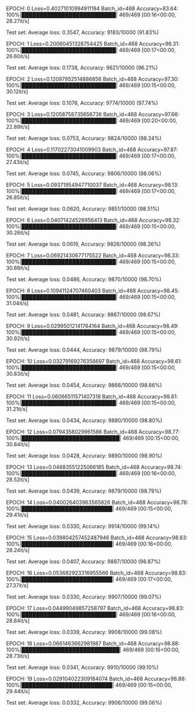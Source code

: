 EPOCH: 0
Loss=0.40271010994911194 Batch_id=468 Accuracy=83.64: 100%|██████████████████████████| 469/469 [00:16<00:00, 28.27it/s]

Test set: Average loss: 0.3547, Accuracy: 9183/10000 (91.83%)

EPOCH: 1
Loss=0.20060451328754425 Batch_id=468 Accuracy=96.31: 100%|██████████████████████████| 469/469 [00:17<00:00, 26.60it/s]

Test set: Average loss: 0.1738, Accuracy: 9621/10000 (96.21%)

EPOCH: 2
Loss=0.12097952514886856 Batch_id=468 Accuracy=97.30: 100%|██████████████████████████| 469/469 [00:15<00:00, 30.12it/s]

Test set: Average loss: 0.1076, Accuracy: 9774/10000 (97.74%)

EPOCH: 3
Loss=0.12058758735656738 Batch_id=468 Accuracy=97.66: 100%|██████████████████████████| 469/469 [00:20<00:00, 22.89it/s]

Test set: Average loss: 0.0753, Accuracy: 9824/10000 (98.24%)

EPOCH: 4
Loss=0.11702273041009903 Batch_id=468 Accuracy=97.87: 100%|██████████████████████████| 469/469 [00:17<00:00, 27.43it/s]

Test set: Average loss: 0.0745, Accuracy: 9806/10000 (98.06%)

EPOCH: 5
Loss=0.09371954947710037 Batch_id=468 Accuracy=98.13: 100%|██████████████████████████| 469/469 [00:17<00:00, 26.85it/s]

Test set: Average loss: 0.0620, Accuracy: 9851/10000 (98.51%)

EPOCH: 6
Loss=0.04071424528956413 Batch_id=468 Accuracy=98.32: 100%|██████████████████████████| 469/469 [00:15<00:00, 30.26it/s]

Test set: Average loss: 0.0619, Accuracy: 9826/10000 (98.26%)

EPOCH: 7
Loss=0.06921430677175522 Batch_id=468 Accuracy=98.33: 100%|██████████████████████████| 469/469 [00:15<00:00, 30.88it/s]

Test set: Average loss: 0.0486, Accuracy: 9870/10000 (98.70%)

EPOCH: 8
Loss=0.10941124707460403 Batch_id=468 Accuracy=98.45: 100%|██████████████████████████| 469/469 [00:15<00:00, 31.04it/s]

Test set: Average loss: 0.0481, Accuracy: 9867/10000 (98.67%)

EPOCH: 9
Loss=0.02995012141764164 Batch_id=468 Accuracy=98.49: 100%|██████████████████████████| 469/469 [00:15<00:00, 30.92it/s]

Test set: Average loss: 0.0444, Accuracy: 9879/10000 (98.79%)

EPOCH: 10
Loss=0.03279169276356697 Batch_id=468 Accuracy=98.61: 100%|██████████████████████████| 469/469 [00:15<00:00, 30.83it/s]

Test set: Average loss: 0.0454, Accuracy: 9866/10000 (98.66%)

EPOCH: 11
Loss=0.06066511571407318 Batch_id=468 Accuracy=98.61: 100%|██████████████████████████| 469/469 [00:15<00:00, 31.21it/s]

Test set: Average loss: 0.0434, Accuracy: 9880/10000 (98.80%)

EPOCH: 12
Loss=0.0794358029961586 Batch_id=468 Accuracy=98.77: 100%|███████████████████████████| 469/469 [00:15<00:00, 30.84it/s]

Test set: Average loss: 0.0428, Accuracy: 9890/10000 (98.90%)

EPOCH: 13
Loss=0.04883551225066185 Batch_id=468 Accuracy=98.74: 100%|██████████████████████████| 469/469 [00:16<00:00, 28.52it/s]

Test set: Average loss: 0.0439, Accuracy: 9879/10000 (98.79%)

EPOCH: 14
Loss=0.040026403963565826 Batch_id=468 Accuracy=98.78: 100%|█████████████████████████| 469/469 [00:15<00:00, 29.41it/s]

Test set: Average loss: 0.0330, Accuracy: 9914/10000 (99.14%)

EPOCH: 15
Loss=0.039804257452487946 Batch_id=468 Accuracy=98.83: 100%|█████████████████████████| 469/469 [00:16<00:00, 28.24it/s]

Test set: Average loss: 0.0407, Accuracy: 9887/10000 (98.87%)

EPOCH: 16
Loss=0.053682923316955566 Batch_id=468 Accuracy=98.83: 100%|█████████████████████████| 469/469 [00:17<00:00, 27.37it/s]

Test set: Average loss: 0.0330, Accuracy: 9907/10000 (99.07%)

EPOCH: 17
Loss=0.04499049857258797 Batch_id=468 Accuracy=98.83: 100%|██████████████████████████| 469/469 [00:16<00:00, 28.84it/s]

Test set: Average loss: 0.0339, Accuracy: 9908/10000 (99.08%)

EPOCH: 18
Loss=0.0661463662981987 Batch_id=468 Accuracy=98.88: 100%|███████████████████████████| 469/469 [00:16<00:00, 28.73it/s]

Test set: Average loss: 0.0341, Accuracy: 9910/10000 (99.10%)

EPOCH: 19
Loss=0.029104022309184074 Batch_id=468 Accuracy=98.88: 100%|█████████████████████████| 469/469 [00:15<00:00, 29.44it/s]

Test set: Average loss: 0.0332, Accuracy: 9906/10000 (99.06%)
